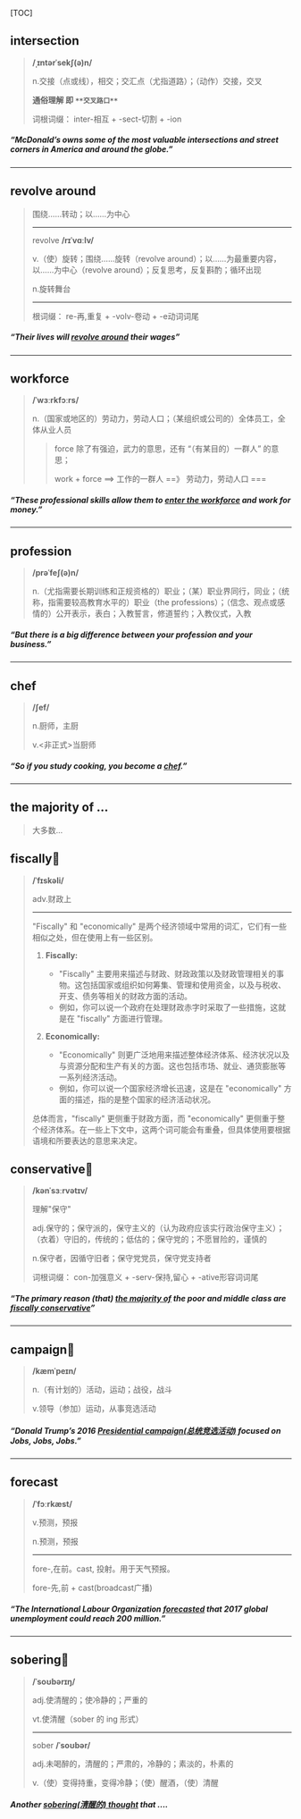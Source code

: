 [TOC]

## intersection

> **/ˌɪntərˈsekʃ(ə)n/**
>
> n.交接（点或线），相交；交汇点（尤指道路）；（动作）交接，交叉
>
> **通俗理解  即  `**交叉路口**`**
>
> 词根词缀： inter-相互 + -sect-切割 + -ion

##### “McDonald’s owns some of the most valuable **intersections** and street corners in America and around the globe.”

---

## revolve around

> 围绕……转动；以……为中心
>
> ---
>
> revolve  **/rɪˈvɑːlv/**
>
> v.（使）旋转；围绕……旋转（revolve around）；以……为最重要内容，以……为中心（revolve around）；反复思考，反复斟酌；循环出现
>
> n.旋转舞台
>
> ---
>
> 根词缀： re-再,重复 + -volv-卷动 + -e动词词尾

##### “Their lives will **<u>revolve around</u>** their wages”

---

## workforce

> **/ˈwɜːrkfɔːrs/**
>
> n.（国家或地区的）劳动力，劳动人口；（某组织或公司的）全体员工，全体从业人员
>
> > force 除了有强迫，武力的意思，还有 “（有某目的）一群人” 的意思；
> >
> > work + force  ==>   工作的一群人 ==》 劳动力，劳动人口 ===

##### “These professional skills allow them to <u>enter the **workforce**</u> and work for money.”

---

## profession

> **/prəˈfeʃ(ə)n/**
>
> n.（尤指需要长期训练和正规资格的）职业；（某）职业界同行，同业；（统称，指需要较高教育水平的）职业（the professions）；（信念、观点或感情的）公开表示，表白；入教誓言，修道誓约；入教仪式，入教

##### “But there is a big difference between your **profession** and your business.”

---

## chef

> **/ʃef/**
>
> n.厨师，主厨
>
> v.<非正式>当厨师

##### “So if you study cooking, you become a **<u>chef</u>**.”

---

## the majority of ...

> 大多数...

## fiscally🚩

> **/ˈfɪskəli/**
>
> adv.财政上
>
> ---
>
> "Fiscally" 和 "economically" 是两个经济领域中常用的词汇，它们有一些相似之处，但在使用上有一些区别。
>
> 1. **Fiscally:**
>    - "Fiscally" 主要用来描述与财政、财政政策以及财政管理相关的事物。这包括国家或组织如何筹集、管理和使用资金，以及与税收、开支、债务等相关的财政方面的活动。
>    - 例如，你可以说一个政府在处理财政赤字时采取了一些措施，这就是在 "fiscally" 方面进行管理。
>
> 2. **Economically:**
>    - "Economically" 则更广泛地用来描述整体经济体系、经济状况以及与资源分配和生产有关的方面。这也包括市场、就业、通货膨胀等一系列经济活动。
>    - 例如，你可以说一个国家经济增长迅速，这是在 "economically" 方面的描述，指的是整个国家的经济活动状况。
>
> 总体而言，"fiscally" 更侧重于财政方面，而 "economically" 更侧重于整个经济体系。在一些上下文中，这两个词可能会有重叠，但具体使用要根据语境和所要表达的意思来决定。

## conservative🚩

> **/kənˈsɜːrvətɪv/**
>
> 理解"保守"
>
> adj.保守的；保守派的，保守主义的（认为政府应该实行政治保守主义）；（衣着）守旧的，传统的；低估的；保守党的；不愿冒险的，谨慎的
>
> n.保守者，因循守旧者；保守党党员，保守党支持者
>
> 词根词缀： con-加强意义 + -serv-保持,留心 + -ative形容词词尾

##### “The primary reason (that) **<u>the majority of</u>** the poor and middle class are <u>**fiscally conservative**</u>”

---

## campaign🚩

> **/kæmˈpeɪn/**
>
> n.（有计划的）活动，运动；战役，战斗
>
> v.领导（参加）运动，从事竞选活动

##### “Donald Trump’s 2016 <u>Presidential campaign(总统竞选活动)</u> focused on Jobs, Jobs, Jobs.”

---

## forecast

> **/ˈfɔːrkæst/**
>
> v.预测，预报
>
> n.预测，预报
>
> ---
>
> fore-,在前。cast, 投射。用于天气预报。
>
>  fore-先,前 + cast(broadcast广播)

##### “The International Labour Organization **<u>forecasted</u>** that 2017 global unemployment could reach 200 million.”

---

## sobering🚩

> **/ˈsoʊbərɪŋ/**
>
> adj.使清醒的；使冷静的；严重的
>
> vt.使清醒（sober 的 ing 形式）
>
> ---
>
> sober 	**/ˈsoʊbər/**
>
> adj.未喝醉的，清醒的；严肃的，冷静的；素淡的，朴素的
>
> v.（使）变得持重，变得冷静；（使）醒酒，（使）清醒

##### Another <u>sobering(清醒的) thought</u> that ....